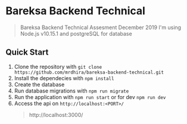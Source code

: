 # Bareksa Backend Technical
> Bareksa Backend Technical Assesment December 2019
> I'm using Node.js v10.15.1 and postgreSQL for database

## Quick Start

1. Clone the repository with `git clone https://github.com/mrdhira/bareksa-backend-technical.git`
2. Install the dependecies with `npm install`
3. Create the database
4. Run database migrations with `npm run migrate`
5. Run the application with `npm run start` or for dev `npm run dev`
6. Access the api on `http://localhost:<PORT>/`
    > http://localhost:3000/
